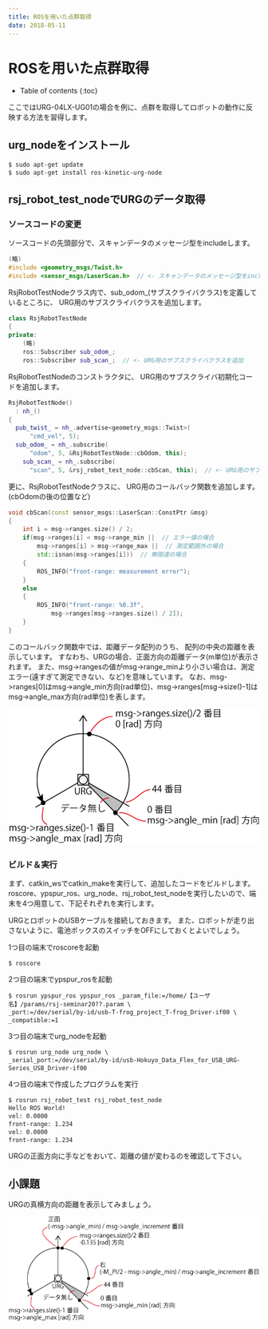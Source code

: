 ```yaml
---
title: ROSを用いた点群取得
date: 2018-05-11
---
```


# ROSを用いた点群取得

- Table of contents
{:toc}

ここではURG-04LX-UG01の場合を例に、点群を取得してロボットの動作に反映する方法を習得します。

## urg_nodeをインストール

```shell
$ sudo apt-get update
$ sudo apt-get install ros-kinetic-urg-node
```

## rsj_robot_test_nodeでURGのデータ取得
### ソースコードの変更
ソースコードの先頭部分で、スキャンデータのメッセージ型をincludeします。

```c++
(略)
#include <geometry_msgs/Twist.h>
#include <sensor_msgs/LaserScan.h>  // <- スキャンデータのメッセージ型をinclude
```

RsjRobotTestNodeクラス内で、sub_odom_(サブスクライバクラス)を定義しているところに、
URG用のサブスクライバクラスを追加します。

```c++
class RsjRobotTestNode
{
private:
	(略)
	ros::Subscriber sub_odom_;
	ros::Subscriber sub_scan_;  // <- URG用のサブスクライバクラスを追加
```

RsjRobotTestNodeのコンストラクタに、
URG用のサブスクライバ初期化コードを追加します。

```c++
RsjRobotTestNode()
  : nh_()
{
  pub_twist_ = nh_.advertise<geometry_msgs::Twist>(
      "cmd_vel", 5);
  sub_odom_ = nh_.subscribe(
      "odom", 5, &RsjRobotTestNode::cbOdom, this);
	sub_scan_ = nh_.subscribe(
      "scan", 5, &rsj_robot_test_node::cbScan, this);  // <- URG用のサブスクライバ初期化コードを追加
```

更に、RsjRobotTestNodeクラスに、
URG用のコールバック関数を追加します。(cbOdomの後の位置など)

```c++
void cbScan(const sensor_msgs::LaserScan::ConstPtr &msg)
{
	int i = msg->ranges.size() / 2;
	if(msg->ranges[i] < msg->range_min ||  // エラー値の場合
		msg->ranges[i] > msg->range_max ||  // 測定範囲外の場合
		std::isnan(msg->ranges[i]))  // 無限遠の場合
	{
		ROS_INFO("front-range: measurement error");
	}
	else
	{
		ROS_INFO("front-range: %0.3f",
			msg->ranges[msg->ranges.size() / 2]);
	}
}
```

このコールバック関数中では、距離データ配列のうち、
配列の中央の距離を表示しています。
すなわち、URGの場合、正面方向の距離データ(m単位)が表示されます。
また、msg->rangesの値がmsg->range_minより小さい場合は、測定エラー(遠すぎて測定できない、など)を意味しています。
なお、msg->ranges[0]はmsg->angle_min方向(rad単位)、msg->ranges[msg->size()-1]はmsg->angle_max方向(rad単位)を表します。

![URG Step Number](images/urg_number.png)

### ビルド＆実行

まず、catkin_wsでcatkin_makeを実行して、追加したコードをビルドします。
roscore、ypspur_ros、urg_node、rsj_robot_test_nodeを実行したいので、端末を4つ用意して、下記それぞれを実行します。

URGとロボットのUSBケーブルを接続しておきます。
また、ロボットが走り出さないように、電池ボックスのスイッチをOFFにしておくとよいでしょう。

1つ目の端末でroscoreを起動

```shell
$ roscore
```

2つ目の端末でypspur_rosを起動

```shell
$ rosrun ypspur_ros ypspur_ros _param_file:=/home/【ユーザ名】/params/rsj-seminar20??.param \
_port:=/dev/serial/by-id/usb-T-frog_project_T-frog_Driver-if00 \
_compatible:=1
```

3つ目の端末でurg_nodeを起動

```shell
$ rosrun urg_node urg_node \
_serial_port:=/dev/serial/by-id/usb-Hokuyo_Data_Flex_for_USB_URG-Series_USB_Driver-if00
```

4つ目の端末で作成したプログラムを実行

```shell
$ rosrun rsj_robot_test rsj_robot_test_node
Hello ROS World!
vel: 0.0000
front-range: 1.234
vel: 0.0000
front-range: 1.234
```

URGの正面方向に手などをおいて、距離の値が変わるのを確認して下さい。

## 小課題

URGの真横方向の距離を表示してみましょう。

![URG Step Number Hint](images/urg_number_a.png)
